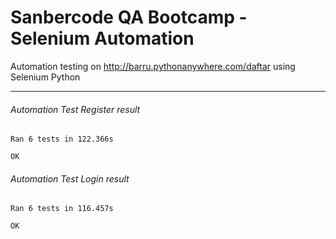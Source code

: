 # Sanbercode QA Bootcamp - Selenium Automation

Automation testing on http://barru.pythonanywhere.com/daftar using Selenium Python

------
###### Automation Test Register result
```
Ran 6 tests in 122.366s

OK
```


###### Automation Test Login result
```
Ran 6 tests in 116.457s

OK
```